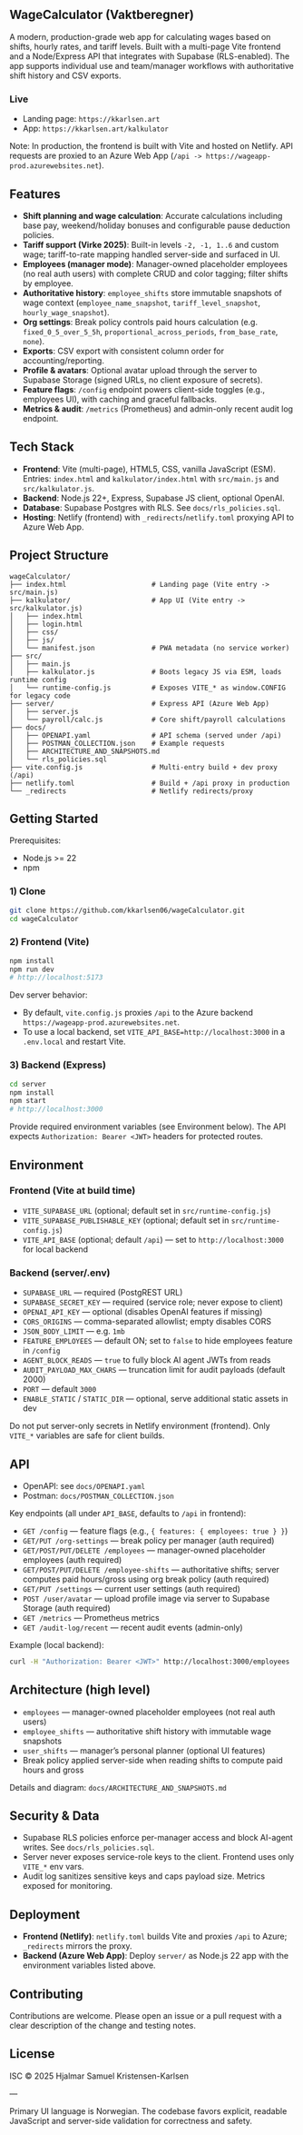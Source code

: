 ## WageCalculator (Vaktberegner)

A modern, production-grade web app for calculating wages based on shifts, hourly rates, and tariff levels. Built with a multi-page Vite frontend and a Node/Express API that integrates with Supabase (RLS-enabled). The app supports individual use and team/manager workflows with authoritative shift history and CSV exports.

### Live

- Landing page: `https://kkarlsen.art`
- App: `https://kkarlsen.art/kalkulator`

Note: In production, the frontend is built with Vite and hosted on Netlify. API requests are proxied to an Azure Web App (`/api -> https://wageapp-prod.azurewebsites.net`).

## Features

- **Shift planning and wage calculation**: Accurate calculations including base pay, weekend/holiday bonuses and configurable pause deduction policies.
- **Tariff support (Virke 2025)**: Built-in levels `-2, -1, 1..6` and custom wage; tariff-to-rate mapping handled server-side and surfaced in UI.
- **Employees (manager mode)**: Manager-owned placeholder employees (no real auth users) with complete CRUD and color tagging; filter shifts by employee.
- **Authoritative history**: `employee_shifts` store immutable snapshots of wage context (`employee_name_snapshot`, `tariff_level_snapshot`, `hourly_wage_snapshot`).
- **Org settings**: Break policy controls paid hours calculation (e.g. `fixed_0_5_over_5_5h`, `proportional_across_periods`, `from_base_rate`, `none`).
- **Exports**: CSV export with consistent column order for accounting/reporting.
- **Profile & avatars**: Optional avatar upload through the server to Supabase Storage (signed URLs, no client exposure of secrets).
- **Feature flags**: `/config` endpoint powers client-side toggles (e.g., employees UI), with caching and graceful fallbacks.
- **Metrics & audit**: `/metrics` (Prometheus) and admin-only recent audit log endpoint.

## Tech Stack

- **Frontend**: Vite (multi-page), HTML5, CSS, vanilla JavaScript (ESM). Entries: `index.html` and `kalkulator/index.html` with `src/main.js` and `src/kalkulator.js`.
- **Backend**: Node.js 22+, Express, Supabase JS client, optional OpenAI.
- **Database**: Supabase Postgres with RLS. See `docs/rls_policies.sql`.
- **Hosting**: Netlify (frontend) with `_redirects`/`netlify.toml` proxying API to Azure Web App.

## Project Structure

```
wageCalculator/
├── index.html                     # Landing page (Vite entry -> src/main.js)
├── kalkulator/                    # App UI (Vite entry -> src/kalkulator.js)
│   ├── index.html
│   ├── login.html
│   ├── css/
│   ├── js/
│   └── manifest.json              # PWA metadata (no service worker)
├── src/
│   ├── main.js
│   ├── kalkulator.js              # Boots legacy JS via ESM, loads runtime config
│   └── runtime-config.js          # Exposes VITE_* as window.CONFIG for legacy code
├── server/                        # Express API (Azure Web App)
│   ├── server.js
│   └── payroll/calc.js            # Core shift/payroll calculations
├── docs/
│   ├── OPENAPI.yaml               # API schema (served under /api)
│   ├── POSTMAN_COLLECTION.json    # Example requests
│   ├── ARCHITECTURE_AND_SNAPSHOTS.md
│   └── rls_policies.sql
├── vite.config.js                 # Multi-entry build + dev proxy (/api)
├── netlify.toml                   # Build + /api proxy in production
└── _redirects                     # Netlify redirects/proxy
```

## Getting Started

Prerequisites:
- Node.js >= 22
- npm

### 1) Clone

```bash
git clone https://github.com/kkarlsen06/wageCalculator.git
cd wageCalculator
```

### 2) Frontend (Vite)

```bash
npm install
npm run dev
# http://localhost:5173
```

Dev server behavior:
- By default, `vite.config.js` proxies `/api` to the Azure backend `https://wageapp-prod.azurewebsites.net`.
- To use a local backend, set `VITE_API_BASE=http://localhost:3000` in a `.env.local` and restart Vite.

### 3) Backend (Express)

```bash
cd server
npm install
npm start
# http://localhost:3000
```

Provide required environment variables (see Environment below). The API expects `Authorization: Bearer <JWT>` headers for protected routes.

## Environment

### Frontend (Vite at build time)
- `VITE_SUPABASE_URL` (optional; default set in `src/runtime-config.js`)
- `VITE_SUPABASE_PUBLISHABLE_KEY` (optional; default set in `src/runtime-config.js`)
- `VITE_API_BASE` (optional; default `/api`) — set to `http://localhost:3000` for local backend

### Backend (server/.env)
- `SUPABASE_URL` — required (PostgREST URL)
- `SUPABASE_SECRET_KEY` — required (service role; never expose to client)
- `OPENAI_API_KEY` — optional (disables OpenAI features if missing)
- `CORS_ORIGINS` — comma-separated allowlist; empty disables CORS
- `JSON_BODY_LIMIT` — e.g. `1mb`
- `FEATURE_EMPLOYEES` — default ON; set to `false` to hide employees feature in `/config`
- `AGENT_BLOCK_READS` — `true` to fully block AI agent JWTs from reads
- `AUDIT_PAYLOAD_MAX_CHARS` — truncation limit for audit payloads (default 2000)
- `PORT` — default `3000`
- `ENABLE_STATIC` / `STATIC_DIR` — optional, serve additional static assets in dev

Do not put server-only secrets in Netlify environment (frontend). Only `VITE_*` variables are safe for client builds.

## API

- OpenAPI: see `docs/OPENAPI.yaml`
- Postman: `docs/POSTMAN_COLLECTION.json`

Key endpoints (all under `API_BASE`, defaults to `/api` in frontend):
- `GET /config` — feature flags (e.g., `{ features: { employees: true } }`)
- `GET/PUT /org-settings` — break policy per manager (auth required)
- `GET/POST/PUT/DELETE /employees` — manager-owned placeholder employees (auth required)
- `GET/POST/PUT/DELETE /employee-shifts` — authoritative shifts; server computes paid hours/gross using org break policy (auth required)
- `GET/PUT /settings` — current user settings (auth required)
- `POST /user/avatar` — upload profile image via server to Supabase Storage (auth required)
- `GET /metrics` — Prometheus metrics
- `GET /audit-log/recent` — recent audit events (admin-only)

Example (local backend):

```bash
curl -H "Authorization: Bearer <JWT>" http://localhost:3000/employees
```

## Architecture (high level)

- `employees` — manager-owned placeholder employees (not real auth users)
- `employee_shifts` — authoritative shift history with immutable wage snapshots
- `user_shifts` — manager’s personal planner (optional UI features)
- Break policy applied server-side when reading shifts to compute paid hours and gross

Details and diagram: `docs/ARCHITECTURE_AND_SNAPSHOTS.md`

## Security & Data

- Supabase RLS policies enforce per-manager access and block AI-agent writes. See `docs/rls_policies.sql`.
- Server never exposes service-role keys to the client. Frontend uses only `VITE_*` env vars.
- Audit log sanitizes sensitive keys and caps payload size. Metrics exposed for monitoring.

## Deployment

- **Frontend (Netlify)**: `netlify.toml` builds Vite and proxies `/api` to Azure; `_redirects` mirrors the proxy.
- **Backend (Azure Web App)**: Deploy `server/` as Node.js 22 app with the environment variables listed above.

## Contributing

Contributions are welcome. Please open an issue or a pull request with a clear description of the change and testing notes.

## License

ISC © 2025 Hjalmar Samuel Kristensen-Karlsen

—

Primary UI language is Norwegian. The codebase favors explicit, readable JavaScript and server-side validation for correctness and safety.
